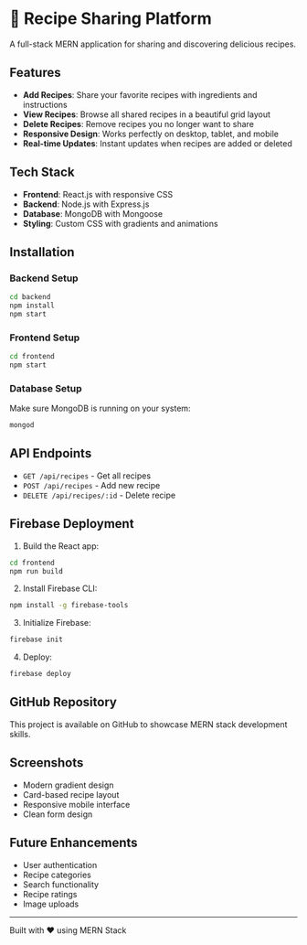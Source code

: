 # 🍳 Recipe Sharing Platform

A full-stack MERN application for sharing and discovering delicious recipes.

## Features

- **Add Recipes**: Share your favorite recipes with ingredients and instructions
- **View Recipes**: Browse all shared recipes in a beautiful grid layout
- **Delete Recipes**: Remove recipes you no longer want to share
- **Responsive Design**: Works perfectly on desktop, tablet, and mobile
- **Real-time Updates**: Instant updates when recipes are added or deleted

## Tech Stack

- **Frontend**: React.js with responsive CSS
- **Backend**: Node.js with Express.js
- **Database**: MongoDB with Mongoose
- **Styling**: Custom CSS with gradients and animations

## Installation

### Backend Setup
```bash
cd backend
npm install
npm start
```

### Frontend Setup
```bash
cd frontend
npm start
```

### Database Setup
Make sure MongoDB is running on your system:
```bash
mongod
```

## API Endpoints

- `GET /api/recipes` - Get all recipes
- `POST /api/recipes` - Add new recipe
- `DELETE /api/recipes/:id` - Delete recipe

## Firebase Deployment

1. Build the React app:
```bash
cd frontend
npm run build
```

2. Install Firebase CLI:
```bash
npm install -g firebase-tools
```

3. Initialize Firebase:
```bash
firebase init
```

4. Deploy:
```bash
firebase deploy
```

## GitHub Repository

This project is available on GitHub to showcase MERN stack development skills.

## Screenshots

- Modern gradient design
- Card-based recipe layout
- Responsive mobile interface
- Clean form design

## Future Enhancements

- User authentication
- Recipe categories
- Search functionality
- Recipe ratings
- Image uploads

---

Built with ❤️ using MERN Stack